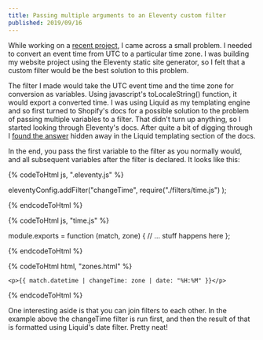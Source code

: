```yaml
---
title: Passing multiple arguments to an Eleventy custom filter
published: 2019/09/16
---
```


While working on a [recent project](https://www.fershad.com/work/rwc-2019-fixtures-kanban/), I came across a small problem. I needed to convert an event time from UTC to a particular time zone. I was building my website project using the Eleventy static site generator, so I felt that a custom filter would be the best solution to this problem.

The filter I made would take the UTC event time and the time zone for conversion as variables. Using javascript's toLocaleString() function, it would export a converted time. I was using Liquid as my templating engine and so first turned to Shopify's docs for a possible solution to the problem of passing multiple variables to a filter. That didn't turn up anything, so I started looking through Eleventy's docs. After quite a bit of digging through I [found the answer](https://www.11ty.io/docs/languages/liquid/#multiple-filter-arguments) hidden away in the Liquid templating section of the docs.

In the end, you pass the first variable to the filter as you normally would, and all subsequent variables after the filter is declared. It looks like this:

{% codeToHtml js, ".eleventy.js" %}
<!-- markdownlint-disable -->
eleventyConfig.addFilter("changeTime", require("./filters/time.js") );
<!-- markdownlint-enable -->
{% endcodeToHtml %}

{% codeToHtml js, "time.js" %}
<!-- markdownlint-disable -->
module.exports = function (match, zone) {
  // ... stuff happens here
};
<!-- markdownlint-enable -->
{% endcodeToHtml %}

{% codeToHtml html, "zones.html" %}
<!-- markdownlint-disable -->
    <p>{{ match.datetime | changeTime: zone | date: "%H:%M" }}</p>
<!-- markdownlint-enable -->
{% endcodeToHtml %}

One interesting aside is that you can join filters to each other. In the example above the changeTime filter is run first, and then the result of that is formatted using Liquid's date filter. Pretty neat!

